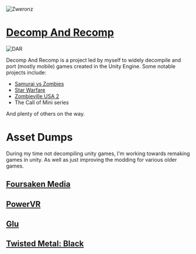 ![Zweronz](https://cdn.discordapp.com/attachments/779558094681931820/1364775024862433291/dhater_zwertlinesmallfade.png?ex=680ae54a&is=680993ca&hm=f4784286c4b67abae115294a595e5d3423e21031e68ba7721df9c7ccaf6eca5c&)

# [Decomp And Recomp](https://github.com/Decomp-And-Recomp)
![DAR](https://cdn.discordapp.com/attachments/779558094681931820/1364777687755002017/image.png?ex=680ae7c5&is=68099645&hm=03f62159805b55c9ff877d1320f71ab27a5adb01eb6789ccff44cc6705438f25&)

Decomp And Recomp is a project led by myself to widely decompile and port (mostly mobile) games created in the Unity Engine.
Some notable projects include:

- [Samurai vs Zombies](https://github.com/Decomp-And-Recomp/Samurai-Vs-Zombies)
- [Star Warfare](https://github.com/Decomp-And-Recomp/Star-Warfare)
- [Zombieville USA 2](https://github.com/Decomp-And-Recomp/Zombieville-USA-2)
- The Call of Mini series

And plenty of others on the way.

# Asset Dumps
During my time not decompiling unity games, I'm working towards remaking games in unity.
As well as just improving the modding for various older games.

## [Foursaken Media](https://github.com/Zweronz/libfmb)
## [PowerVR](https://github.com/Zweronz/PVRT-SDK)
## [Glu](https://github.com/Zweronz/Big-Dumper)
## [Twisted Metal: Black](https://github.com/Zweronz/libtmb)
